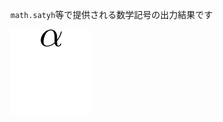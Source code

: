 `math.satyh`等で提供される数学記号の出力結果です

![\alpha](https://github.com/puripuri2100/SATySFi-math-cmd/blob/master/img/math-cmd-2.png)
